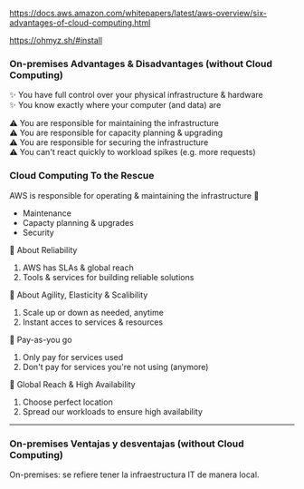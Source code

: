 https://docs.aws.amazon.com/whitepapers/latest/aws-overview/six-advantages-of-cloud-computing.html

https://ohmyz.sh/#install


### On-premises Advantages & Disadvantages (without Cloud Computing)

:sparkles: You have full control over your physical infrastructure & hardware <br />
:sparkles: You know exactly where your computer (and data) are <br />

:warning: You are responsible for maintaining the infrastructure <br/>
:warning: You are responsible for capacity planning & upgrading <br />
:warning: You are responsible for securing the infrastructure  <br />
:warning: You can't react quickly to workload spikes (e.g. more requests) <br />

### Cloud Computing To the Rescue

AWS is responsible for operating & maintaining the infrastructure :dizzy:

* Maintenance
* Capacty planning & upgrades
* Security

:blue_book: About Reliability <br />

1. AWS has SLAs & global reach
2. Tools & services for building reliable solutions

:blue_book: About Agility, Elasticity & Scalibility <br />

1. Scale up or down as needed, anytime
2. Instant acces to services & resources

:blue_book: Pay-as-you go <br />

1. Only pay for services used
2. Don't pay for services you're not using (anymore)

:blue_book: Global Reach & High Availability

1. Choose perfect location
2. Spread our workloads to ensure high availability

***

### On-premises Ventajas y desventajas (without Cloud Computing)

On-premises: se refiere tener la infraestructura IT de manera local.
